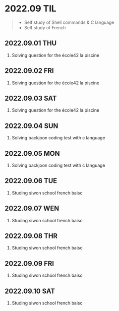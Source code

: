 # 2022.09 TIL
> - Self study of Shell commands & C language
> - Self study of French

## 2022.09.01 THU
1. Solving question for the école42 la piscine

## 2022.09.02 FRI
1. Solving question for the école42 la piscine

## 2022.09.03 SAT
1. Solving question for the école42 la piscine

## 2022.09.04 SUN
1. Solving backjoon coding test with c language

## 2022.09.05 MON
1. Solving backjoon coding test with c language

## 2022.09.06 TUE
1. Studing siwon school french baisc 

## 2022.09.07 WEN
1. Studing siwon school french baisc

## 2022.09.08 THR
1. Studing siwon school french baisc

## 2022.09.09 FRI
1. Studing siwon school french baisc

## 2022.09.10 SAT
1. Studing siwon school french baisc
